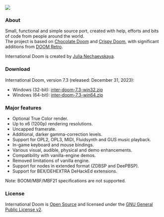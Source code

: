 ![](https://jnechaevsky.github.io/inter-doom/files/id-logo-git.png)
### About
Small, functional and simple source port, created with help, efforts and bits of code from people around the world.<br/>
The project is based on [Chocolate Doom](https://github.com/chocolate-doom/chocolate-doom) and [Crispy Doom](http://github.com/fabiangreffrath/crispy-doom), with significant additions from [DOOM Retro](https://github.com/bradharding/doomretro).

International Doom is created by [Julia Nechaevskaya](mailto:julia.nechaevskaya@live.com).

### Download

International Doom, version 7.3 (released: December 31, 2023):
* Windows (32-bit): [inter-doom-7.3-win32.zip](https://github.com/JNechaevsky/international-doom/releases/download/7.3/inter-doom-7.3-win32.zip)
* Windows (64-bit): [inter-doom-7.3-win64.zip](https://github.com/JNechaevsky/international-doom/releases/download/7.3/inter-doom-7.3-win64.zip)

### Major features

* Optional True Color render.
* Up to x6 (1200p) rendering resolutions.
* Uncapped framerate.
* Additional, darker gamma-correction levels.
* Support for OPL2, OPL3, MIDI, Fluidsynth and GUS music playback.
* In-game keyboard and mouse bindings.
* Various visual, audible, physical and demo enhancements.
* Compatibility with vanilla-engine demos.
* Removed limitations of vanilla engine.
* Support for nodes in extended format (ZDBSP and DeePBSP).
* Support for BEX/DEHEXTRA DeHackEd extensions.

Note: BOOM/MBF/MBF21 specifications are not supported.

### License

International Doom is [Open Source](https://opensource.org/osd) and licensed under the [GNU General Public License v2](https://www.gnu.org/licenses/gpl-2.0.html).
